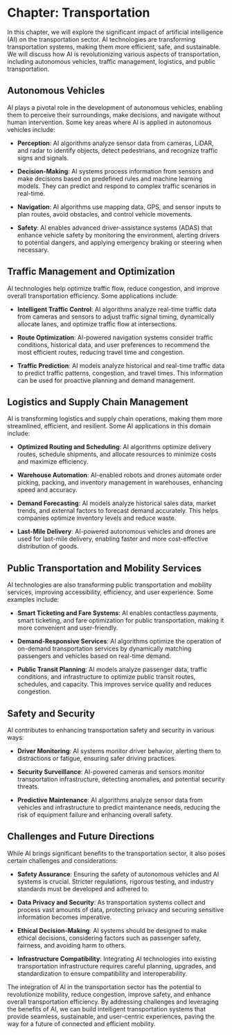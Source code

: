 Chapter: Transportation
=======================

In this chapter, we will explore the significant impact of artificial intelligence (AI) on the transportation sector. AI technologies are transforming transportation systems, making them more efficient, safe, and sustainable. We will discuss how AI is revolutionizing various aspects of transportation, including autonomous vehicles, traffic management, logistics, and public transportation.

Autonomous Vehicles
-------------------

AI plays a pivotal role in the development of autonomous vehicles, enabling them to perceive their surroundings, make decisions, and navigate without human intervention. Some key areas where AI is applied in autonomous vehicles include:

* **Perception**: AI algorithms analyze sensor data from cameras, LiDAR, and radar to identify objects, detect pedestrians, and recognize traffic signs and signals.

* **Decision-Making**: AI systems process information from sensors and make decisions based on predefined rules and machine learning models. They can predict and respond to complex traffic scenarios in real-time.

* **Navigation**: AI algorithms use mapping data, GPS, and sensor inputs to plan routes, avoid obstacles, and control vehicle movements.

* **Safety**: AI enables advanced driver-assistance systems (ADAS) that enhance vehicle safety by monitoring the environment, alerting drivers to potential dangers, and applying emergency braking or steering when necessary.

Traffic Management and Optimization
-----------------------------------

AI technologies help optimize traffic flow, reduce congestion, and improve overall transportation efficiency. Some applications include:

* **Intelligent Traffic Control**: AI algorithms analyze real-time traffic data from cameras and sensors to adjust traffic signal timing, dynamically allocate lanes, and optimize traffic flow at intersections.

* **Route Optimization**: AI-powered navigation systems consider traffic conditions, historical data, and user preferences to recommend the most efficient routes, reducing travel time and congestion.

* **Traffic Prediction**: AI models analyze historical and real-time traffic data to predict traffic patterns, congestion, and travel times. This information can be used for proactive planning and demand management.

Logistics and Supply Chain Management
-------------------------------------

AI is transforming logistics and supply chain operations, making them more streamlined, efficient, and resilient. Some AI applications in this domain include:

* **Optimized Routing and Scheduling**: AI algorithms optimize delivery routes, schedule shipments, and allocate resources to minimize costs and maximize efficiency.

* **Warehouse Automation**: AI-enabled robots and drones automate order picking, packing, and inventory management in warehouses, enhancing speed and accuracy.

* **Demand Forecasting**: AI models analyze historical sales data, market trends, and external factors to forecast demand accurately. This helps companies optimize inventory levels and reduce waste.

* **Last-Mile Delivery**: AI-powered autonomous vehicles and drones are used for last-mile delivery, enabling faster and more cost-effective distribution of goods.

Public Transportation and Mobility Services
-------------------------------------------

AI technologies are also transforming public transportation and mobility services, improving accessibility, efficiency, and user experience. Some examples include:

* **Smart Ticketing and Fare Systems**: AI enables contactless payments, smart ticketing, and fare optimization for public transportation, making it more convenient and user-friendly.

* **Demand-Responsive Services**: AI algorithms optimize the operation of on-demand transportation services by dynamically matching passengers and vehicles based on real-time demand.

* **Public Transit Planning**: AI models analyze passenger data, traffic conditions, and infrastructure to optimize public transit routes, schedules, and capacity. This improves service quality and reduces congestion.

Safety and Security
-------------------

AI contributes to enhancing transportation safety and security in various ways:

* **Driver Monitoring**: AI systems monitor driver behavior, alerting them to distractions or fatigue, ensuring safer driving practices.

* **Security Surveillance**: AI-powered cameras and sensors monitor transportation infrastructure, detecting anomalies, and potential security threats.

* **Predictive Maintenance**: AI algorithms analyze sensor data from vehicles and infrastructure to predict maintenance needs, reducing the risk of equipment failure and enhancing overall safety.

Challenges and Future Directions
--------------------------------

While AI brings significant benefits to the transportation sector, it also poses certain challenges and considerations:

* **Safety Assurance**: Ensuring the safety of autonomous vehicles and AI systems is crucial. Stricter regulations, rigorous testing, and industry standards must be developed and adhered to.

* **Data Privacy and Security**: As transportation systems collect and process vast amounts of data, protecting privacy and securing sensitive information becomes imperative.

* **Ethical Decision-Making**: AI systems should be designed to make ethical decisions, considering factors such as passenger safety, fairness, and avoiding harm to others.

* **Infrastructure Compatibility**: Integrating AI technologies into existing transportation infrastructure requires careful planning, upgrades, and standardization to ensure compatibility and interoperability.

The integration of AI in the transportation sector has the potential to revolutionize mobility, reduce congestion, improve safety, and enhance overall transportation efficiency. By addressing challenges and leveraging the benefits of AI, we can build intelligent transportation systems that provide seamless, sustainable, and user-centric experiences, paving the way for a future of connected and efficient mobility.
